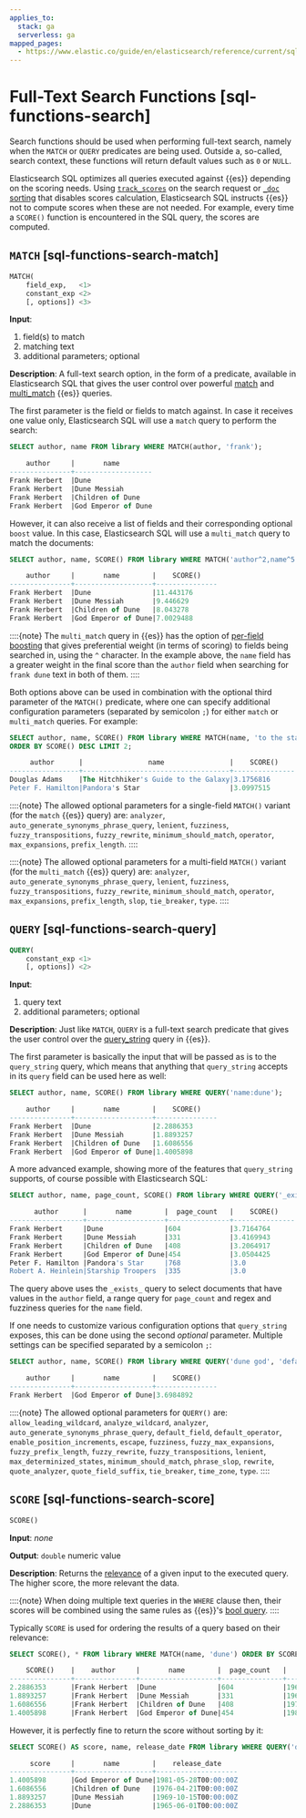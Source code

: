 ```yaml
---
applies_to:
  stack: ga
  serverless: ga
mapped_pages:
  - https://www.elastic.co/guide/en/elasticsearch/reference/current/sql-functions-search.html
---
```


# Full-Text Search Functions [sql-functions-search]

Search functions should be used when performing full-text search, namely when the `MATCH` or `QUERY` predicates are being used. Outside a, so-called, search context, these functions will return default values such as `0` or `NULL`.

Elasticsearch SQL optimizes all queries executed against {{es}} depending on the scoring needs. Using [`track_scores`](elasticsearch://reference/elasticsearch/rest-apis/sort-search-results.md#_track_scores) on the search request or [`_doc` sorting](elasticsearch://reference/elasticsearch/rest-apis/sort-search-results.md) that disables scores calculation, Elasticsearch SQL instructs {{es}} not to compute scores when these are not needed. For example, every time a `SCORE()` function is encountered in the SQL query, the scores are computed.

## `MATCH` [sql-functions-search-match]

```sql
MATCH(
    field_exp,   <1>
    constant_exp <2>
    [, options]) <3>
```

**Input**:

1. field(s) to match
2. matching text
3. additional parameters; optional


**Description**: A full-text search option, in the form of a predicate, available in Elasticsearch SQL that gives the user control over powerful [match](elasticsearch://reference/query-languages/query-dsl/query-dsl-match-query.md) and [multi_match](elasticsearch://reference/query-languages/query-dsl/query-dsl-multi-match-query.md) {{es}} queries.

The first parameter is the field or fields to match against. In case it receives one value only, Elasticsearch SQL will use a `match` query to perform the search:

```sql
SELECT author, name FROM library WHERE MATCH(author, 'frank');

    author     |       name
---------------+-------------------
Frank Herbert  |Dune
Frank Herbert  |Dune Messiah
Frank Herbert  |Children of Dune
Frank Herbert  |God Emperor of Dune
```

However, it can also receive a list of fields and their corresponding optional `boost` value. In this case, Elasticsearch SQL will use a `multi_match` query to match the documents:

```sql
SELECT author, name, SCORE() FROM library WHERE MATCH('author^2,name^5', 'frank dune');

    author     |       name        |    SCORE()
---------------+-------------------+---------------
Frank Herbert  |Dune               |11.443176
Frank Herbert  |Dune Messiah       |9.446629
Frank Herbert  |Children of Dune   |8.043278
Frank Herbert  |God Emperor of Dune|7.0029488
```

::::{note}
The `multi_match` query in {{es}} has the option of [per-field boosting](elasticsearch://reference/query-languages/query-dsl/query-dsl-multi-match-query.md) that gives preferential weight (in terms of scoring) to fields being searched in, using the `^` character. In the example above, the `name` field has a greater weight in the final score than the `author` field when searching for `frank dune` text in both of them.
::::


Both options above can be used in combination with the optional third parameter of the `MATCH()` predicate, where one can specify additional configuration parameters (separated by semicolon `;`) for either `match` or `multi_match` queries. For example:

```sql
SELECT author, name, SCORE() FROM library WHERE MATCH(name, 'to the star', 'operator=OR;fuzziness=AUTO:1,5;minimum_should_match=1')
ORDER BY SCORE() DESC LIMIT 2;

     author      |                name                |    SCORE()
-----------------+------------------------------------+---------------
Douglas Adams    |The Hitchhiker's Guide to the Galaxy|3.1756816
Peter F. Hamilton|Pandora's Star                      |3.0997515
```

::::{note}
The allowed optional parameters for a single-field `MATCH()` variant (for the `match` {{es}} query) are: `analyzer`, `auto_generate_synonyms_phrase_query`, `lenient`, `fuzziness`, `fuzzy_transpositions`, `fuzzy_rewrite`, `minimum_should_match`, `operator`, `max_expansions`, `prefix_length`.
::::


::::{note}
The allowed optional parameters for a multi-field `MATCH()` variant (for the `multi_match` {{es}} query) are: `analyzer`, `auto_generate_synonyms_phrase_query`, `lenient`, `fuzziness`, `fuzzy_transpositions`, `fuzzy_rewrite`, `minimum_should_match`, `operator`, `max_expansions`, `prefix_length`, `slop`, `tie_breaker`, `type`.
::::



## `QUERY` [sql-functions-search-query]

```sql
QUERY(
    constant_exp <1>
    [, options]) <2>
```

**Input**:

1. query text
2. additional parameters; optional


**Description**: Just like `MATCH`, `QUERY` is a full-text search predicate that gives the user control over the [query_string](elasticsearch://reference/query-languages/query-dsl/query-dsl-query-string-query.md) query in {{es}}.

The first parameter is basically the input that will be passed as is to the `query_string` query, which means that anything that `query_string` accepts in its `query` field can be used here as well:

```sql
SELECT author, name, SCORE() FROM library WHERE QUERY('name:dune');

    author     |       name        |    SCORE()
---------------+-------------------+---------------
Frank Herbert  |Dune               |2.2886353
Frank Herbert  |Dune Messiah       |1.8893257
Frank Herbert  |Children of Dune   |1.6086556
Frank Herbert  |God Emperor of Dune|1.4005898
```

A more advanced example, showing more of the features that `query_string` supports, of course possible with Elasticsearch SQL:

```sql
SELECT author, name, page_count, SCORE() FROM library WHERE QUERY('_exists_:"author" AND page_count:>200 AND (name:/star.*/ OR name:duna~)');

      author      |       name        |  page_count   |    SCORE()
------------------+-------------------+---------------+---------------
Frank Herbert     |Dune               |604            |3.7164764
Frank Herbert     |Dune Messiah       |331            |3.4169943
Frank Herbert     |Children of Dune   |408            |3.2064917
Frank Herbert     |God Emperor of Dune|454            |3.0504425
Peter F. Hamilton |Pandora's Star     |768            |3.0
Robert A. Heinlein|Starship Troopers  |335            |3.0
```

The query above uses the `_exists_` query to select documents that have values in the `author` field, a range query for `page_count` and regex and fuzziness queries for the `name` field.

If one needs to customize various configuration options that `query_string` exposes, this can be done using the second *optional* parameter. Multiple settings can be specified separated by a semicolon `;`:

```sql
SELECT author, name, SCORE() FROM library WHERE QUERY('dune god', 'default_operator=and;default_field=name');

    author     |       name        |    SCORE()
---------------+-------------------+---------------
Frank Herbert  |God Emperor of Dune|3.6984892
```

::::{note}
The allowed optional parameters for `QUERY()` are: `allow_leading_wildcard`, `analyze_wildcard`, `analyzer`, `auto_generate_synonyms_phrase_query`, `default_field`, `default_operator`, `enable_position_increments`, `escape`, `fuzziness`, `fuzzy_max_expansions`, `fuzzy_prefix_length`, `fuzzy_rewrite`, `fuzzy_transpositions`, `lenient`, `max_determinized_states`, `minimum_should_match`, `phrase_slop`, `rewrite`, `quote_analyzer`, `quote_field_suffix`, `tie_breaker`, `time_zone`, `type`.
::::



## `SCORE` [sql-functions-search-score]

```sql
SCORE()
```

**Input**: *none*

**Output**: `double` numeric value

**Description**: Returns the [relevance](https://www.elastic.co/guide/en/elasticsearch/guide/2.x/relevance-intro.html) of a given input to the executed query. The higher score, the more relevant the data.

::::{note}
When doing multiple text queries in the `WHERE` clause then, their scores will be combined using the same rules as {{es}}'s [bool query](elasticsearch://reference/query-languages/query-dsl/query-dsl-bool-query.md).
::::


Typically `SCORE` is used for ordering the results of a query based on their relevance:

```sql
SELECT SCORE(), * FROM library WHERE MATCH(name, 'dune') ORDER BY SCORE() DESC;

    SCORE()    |    author     |       name        |  page_count   |    release_date
---------------+---------------+-------------------+---------------+--------------------
2.2886353      |Frank Herbert  |Dune               |604            |1965-06-01T00:00:00Z
1.8893257      |Frank Herbert  |Dune Messiah       |331            |1969-10-15T00:00:00Z
1.6086556      |Frank Herbert  |Children of Dune   |408            |1976-04-21T00:00:00Z
1.4005898      |Frank Herbert  |God Emperor of Dune|454            |1981-05-28T00:00:00Z
```

However, it is perfectly fine to return the score without sorting by it:

```sql
SELECT SCORE() AS score, name, release_date FROM library WHERE QUERY('dune') ORDER BY YEAR(release_date) DESC;

     score     |       name        |    release_date
---------------+-------------------+--------------------
1.4005898      |God Emperor of Dune|1981-05-28T00:00:00Z
1.6086556      |Children of Dune   |1976-04-21T00:00:00Z
1.8893257      |Dune Messiah       |1969-10-15T00:00:00Z
2.2886353      |Dune               |1965-06-01T00:00:00Z
```


